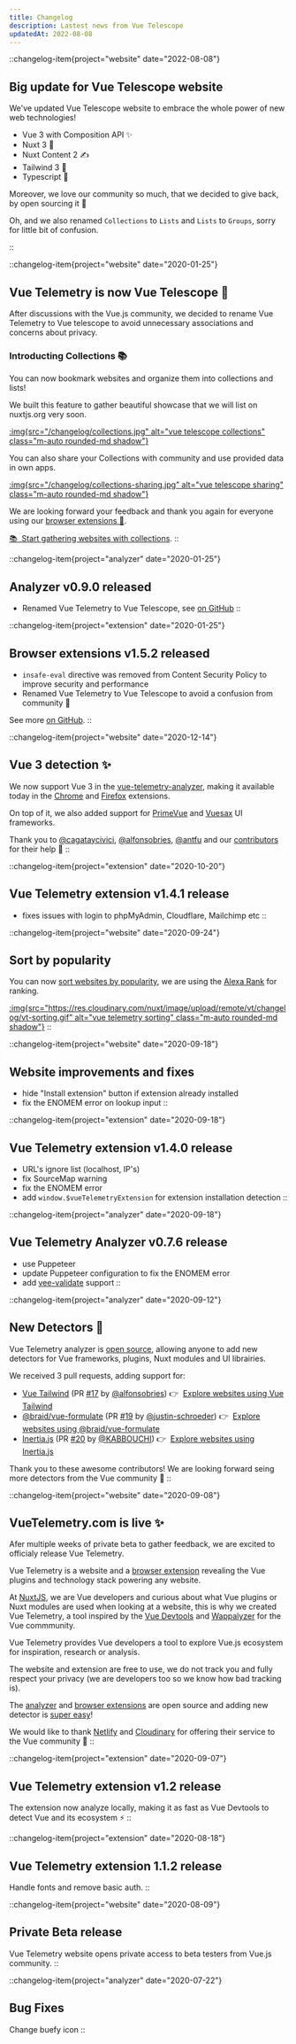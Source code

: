 ```yaml
---
title: Changelog
description: Lastest news from Vue Telescope
updatedAt: 2022-08-08
---
```


::changelog-item{project="website" date="2022-08-08"}

## Big update for Vue Telescope website

We've updated Vue Telescope website to embrace the whole power of new web technologies!

- Vue 3 with Composition API ✨
- Nuxt 3 🚀
- Nuxt Content 2 ✍️
- Tailwind 3 🎨
- Typescript 🤖

Moreover, we love our community so much, that we decided to give back, by open sourcing it 🤟

Oh, and we also renamed `Collections` to `Lists` and `Lists` to `Groups`, sorry for little bit of confusion. 

::

::changelog-item{project="website" date="2020-01-25"}
## Vue Telemetry is now Vue Telescope 🔭

After discussions with the Vue.js community, we decided to rename Vue Telemetry to Vue telescope to avoid unnecessary associations and concerns about privacy.

### Introducting Collections 📚

You can now bookmark websites and organize them into collections and lists!

We built this feature to gather beautiful showcase that we will list on nuxtjs.org very soon.


[:img{src="/changelog/collections.jpg" alt="vue telescope collections" class="m-auto rounded-md shadow"}](/lists)

You can also share your Collections with community and use provided data in own apps.

[:img{src="/changelog/collections-sharing.jpg" alt="vue telescope sharing" class="m-auto rounded-md shadow"}](/lists)

We are looking forward your feedback and thank you again for everyone using our [browser extensions 🧩](/extensions).

[📚&nbsp; Start gathering websites with collections](/lists).
::

::changelog-item{project="analyzer" date="2020-01-25"}
## Analyzer v0.9.0 released

- Renamed Vue Telemetry to Vue Telescope, see [on GitHub](https://github.com/nuxt-company/vue-telescope-analyzer)
::

::changelog-item{project="extension" date="2020-01-25"}
## Browser extensions v1.5.2 released

- `insafe-eval` directive was removed from Content Security Policy to improve security and performance
- Renamed Vue Telemetry to Vue Telescope to avoid a confusion from community 🙌

See more [on GitHub](https://github.com/nuxt-company/vue-telescope-extensions).
::

::changelog-item{project="website" date="2020-12-14"}
## Vue 3 detection ✨

We now support Vue 3 in the [vue-telemetry-analyzer](https://github.com/nuxt-company/vue-telemetry-analyzer), making it available today in the [Chrome](https://chrome.google.com/webstore/detail/vue-telemetry/neaebjphlfplgdhedjdhcnpjkndddbpd) and [Firefox](https://addons.mozilla.org/en-US/firefox/addon/vue-telemetry/) extensions.

On top of it, we also added support for [PrimeVue](https://www.primefaces.org/primevue/showcase/#/) and [Vuesax](https://vuesax.com) UI frameworks.

Thank you to [@cagataycivici](https://github.com/cagataycivici), [@alfonsobries](https://github.com/alfonsobries), [@antfu](https://github.com/antfu) and our [contributors](https://github.com/nuxt-company/vue-telemetry-analyzer/graphs/contributors) for their help 🙌
::

::changelog-item{project="extension" date="2020-10-20"}
## Vue Telemetry extension v1.4.1 release

- fixes issues with login to phpMyAdmin, Cloudflare, Mailchimp etc
::

::changelog-item{project="website" date="2020-09-24"}
## Sort by popularity

You can now [sort websites by popularity](/explore?_sort=rank%3Aasc), we are using the [Alexa Rank](https://blog.alexa.com/marketing-research/alexa-rank/) for ranking.

[:img{src="https://res.cloudinary.com/nuxt/image/upload/remote/vt/changelog/vt-sorting.gif" alt="vue telemetry sorting" class="m-auto rounded-md shadow"}](/explore?_sort=rank%3Aasc)
::

::changelog-item{project="website" date="2020-09-18"}
## Website improvements and fixes

- hide "Install extension" button if extension already installed
- fix the ENOMEM error on lookup input
::

::changelog-item{project="extension" date="2020-09-18"}
## Vue Telemetry extension v1.4.0 release

- URL's ignore list (localhost, IP's)
- fix SourceMap warning
- fix the ENOMEM error
- add `window.$vueTelemetryExtension` for extension installation detection
::

::changelog-item{project="analyzer" date="2020-09-18"}
## Vue Telemetry Analyzer v0.7.6 release

- use Puppeteer
- update Puppeteer configuration to fix the ENOMEM error
- add [vee-validate](https://github.com/logaretm/vee-validate) support
::

::changelog-item{project="analyzer" date="2020-09-12"}
## New Detectors 🤖

Vue Telemetry analyzer is [open source](https://github.com/nuxt-company/vue-telemetry-analyzer), allowing anyone to add new detectors for Vue frameworks, plugins, Nuxt modules and UI librairies.

We received 3 pull requests, adding support for:

- [Vue Tailwind](https://www.vue-tailwind.com) (PR [#17](https://github.com/nuxt-company/vue-telemetry-analyzer/pull/17) by [@alfonsobries](https://github.com/alfonsobries)) 👉 &nbsp;[Explore websites using Vue Tailwind](/explore?ui.slug=vue-tailwind)
- [@braid/vue-formulate](https://vueformulate.com) (PR [#19](https://github.com/nuxt-company/vue-telemetry-analyzer/pull/19) by [@justin-schroeder](https://github.com/justin-schroeder)) 👉 &nbsp;[Explore websites using @braid/vue-formulate](/explore?plugins.slug=vue-formulate)
- [Inertia.js](https://inertiajs.com) (PR [#20](https://github.com/nuxt-company/vue-telemetry-analyzer/pull/20) by [@KABBOUCHI](https://github.com/KABBOUCHI)) 👉 &nbsp;[Explore websites using Inertia.js](/explore?plugins.slug=inertia-vue)

Thank you to these awesome contributors! We are looking forward seing more detectors from the Vue community 💚
::

::changelog-item{project="website" date="2020-09-08"}
## VueTelemetry.com is live ✨

Afer multiple weeks of private beta to gather feedback, we are excited to officialy release Vue Telemetry.

Vue Telemetry is a website and a [browser extension](/extensions) revealing the Vue plugins and technology stack powering any website.

At [NuxtJS](https://nuxtjs.org), we are Vue developers and curious about what Vue plugins or Nuxt modules are used when looking at a website, this is why we created Vue Telemetry, a tool inspired by the [Vue Devtools](https://github.com/vuejs/vue-devtools) and [Wappalyzer](https://www.wappalyzer.com) for the Vue commmunity.

Vue Telemetry provides Vue developers a tool to explore Vue.js ecosystem for inspiration, research or analysis.

The website and extension are free to use, we do not track you and fully respect your privacy (we are developers too so we know how bad tracking is).

The [analyzer](https://github.com/nuxt-company/vue-telemetry-analyzer) and [browser extensions](https://github.com/nuxt-company/vue-telemetry-extensions) are open source and adding new detector is [super easy](https://github.com/nuxt-company/vue-telemetry-analyzer/blob/master/detectors/plugins.json)!

We would like to thank [Netlify](https://www.netlify.com) and [Cloudinary](https://cloudinary.com) for offering their service to the Vue community 💚
::

::changelog-item{project="extension" date="2020-09-07"}
## Vue Telemetry extension v1.2 release

The extension now analyze locally, making it as fast as Vue Devtools to detect Vue and its ecosystem ⚡️
::

::changelog-item{project="extension" date="2020-08-18"}
## Vue Telemetry extension 1.1.2 release

Handle fonts and remove basic auth.
::

::changelog-item{project="website" date="2020-08-09"}
## Private Beta release

Vue Telemetry website opens private access to beta testers from Vue.js community.
::

::changelog-item{project="analyzer" date="2020-07-22"}
## Bug Fixes

Change buefy icon
::
